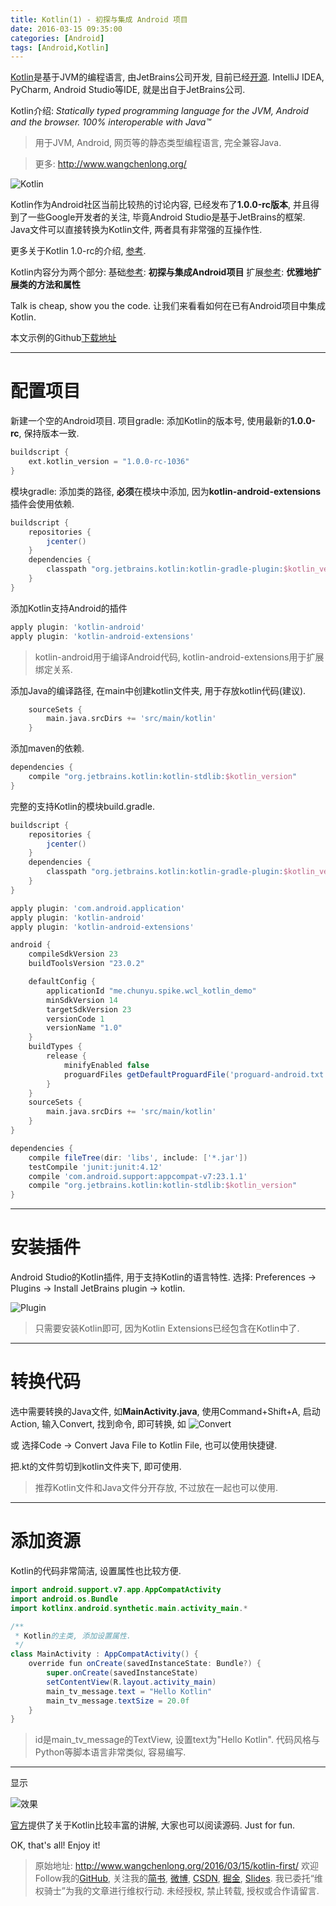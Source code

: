 ```yaml
---
title: Kotlin(1) - 初探与集成 Android 项目
date: 2016-03-15 09:35:00
categories: [Android]
tags: [Android,Kotlin]
---
```


[Kotlin](https://kotlinlang.org/)是基于JVM的编程语言, 由JetBrains公司开发, 目前已经[开源](https://github.com/JetBrains/kotlin). 
IntelliJ IDEA, PyCharm, Android Studio等IDE, 就是出自于JetBrains公司.

Kotlin介绍:
*Statically typed programming language for the JVM, Android and the browser. 100% interoperable with Java™*
> 用于JVM, Android, 网页等的静态类型编程语言, 完全兼容Java.

<!-- more -->
> 更多: http://www.wangchenlong.org/

![Kotlin](kotlin-first/kotlin-logo.png)

Kotlin作为Android社区当前比较热的讨论内容, 已经发布了**1.0.0-rc版本**, 并且得到了一些Google开发者的关注, 毕竟Android Studio是基于JetBrains的框架. Java文件可以直接转换为Kotlin文件,  两者具有非常强的互操作性. 

更多关于Kotlin 1.0-rc的介绍, [参考](http://blog.jetbrains.com/kotlin/2016/02/kotlin-1-0-released-pragmatic-language-for-jvm-and-android/).

Kotlin内容分为两个部分:
基础[参考](http://www.wangchenlong.org/2016/03/15/kotlin-first/): **初探与集成Android项目**
扩展[参考](http://www.wangchenlong.org/2016/03/15/kotlin-extends-point/): **优雅地扩展类的方法和属性**

Talk is cheap, show you the code. 让我们来看看如何在已有Android项目中集成Kotlin.

本文示例的Github[下载地址](https://github.com/SpikeKing/wcl-kotlin-demo)

---
# 配置项目

新建一个空的Android项目. 
项目gradle: 
添加Kotlin的版本号, 使用最新的**1.0.0-rc**, 保持版本一致.
```gradle
buildscript {
    ext.kotlin_version = "1.0.0-rc-1036"
}
```

模块gradle: 
添加类的路径, **必须**在模块中添加, 因为**kotlin-android-extensions**插件会使用依赖.
```gradle 
buildscript {
    repositories {
        jcenter()
    }
    dependencies {
        classpath "org.jetbrains.kotlin:kotlin-gradle-plugin:$kotlin_version"
    }
}
```

添加Kotlin支持Android的插件
```gradle
apply plugin: 'kotlin-android'
apply plugin: 'kotlin-android-extensions'
```
> kotlin-android用于编译Android代码, kotlin-android-extensions用于扩展绑定关系.

添加Java的编译路径, 在main中创建kotlin文件夹, 用于存放kotlin代码(建议).
```gradle
    sourceSets {
        main.java.srcDirs += 'src/main/kotlin'
    }
```

添加maven的依赖.
```gradle
dependencies {
    compile "org.jetbrains.kotlin:kotlin-stdlib:$kotlin_version"
}
```

完整的支持Kotlin的模块build.gradle.
```gradle
buildscript {
    repositories {
        jcenter()
    }
    dependencies {
        classpath "org.jetbrains.kotlin:kotlin-gradle-plugin:$kotlin_version"
    }
}

apply plugin: 'com.android.application'
apply plugin: 'kotlin-android'
apply plugin: 'kotlin-android-extensions'

android {
    compileSdkVersion 23
    buildToolsVersion "23.0.2"

    defaultConfig {
        applicationId "me.chunyu.spike.wcl_kotlin_demo"
        minSdkVersion 14
        targetSdkVersion 23
        versionCode 1
        versionName "1.0"
    }
    buildTypes {
        release {
            minifyEnabled false
            proguardFiles getDefaultProguardFile('proguard-android.txt'), 'proguard-rules.pro'
        }
    }
    sourceSets {
        main.java.srcDirs += 'src/main/kotlin'
    }
}

dependencies {
    compile fileTree(dir: 'libs', include: ['*.jar'])
    testCompile 'junit:junit:4.12'
    compile 'com.android.support:appcompat-v7:23.1.1'
    compile "org.jetbrains.kotlin:kotlin-stdlib:$kotlin_version"
}
```

---

# 安装插件
Android Studio的Kotlin插件, 用于支持Kotlin的语言特性.
选择: Preferences -> Plugins -> Install JetBrains plugin -> kotlin.

![Plugin](kotlin-first/kotlin-plugin.png)

> 只需要安装Kotlin即可, 因为Kotlin Extensions已经包含在Kotlin中了.

---

# 转换代码

选中需要转换的Java文件, 如**MainActivity.java**,
使用Command+Shift+A, 启动Action, 输入Convert, 找到命令, 即可转换, 如
![Convert](kotlin-first/kotlin-convert.png)

或
选择Code -> Convert Java File to Kotlin File, 也可以使用快捷键.

把.kt的文件剪切到kotlin文件夹下, 即可使用.

> 推荐Kotlin文件和Java文件分开存放, 不过放在一起也可以使用.

---

# 添加资源

Kotlin的代码非常简洁, 设置属性也比较方便.
``` java
import android.support.v7.app.AppCompatActivity
import android.os.Bundle
import kotlinx.android.synthetic.main.activity_main.*

/**
 * Kotlin的主类, 添加设置属性.
 */
class MainActivity : AppCompatActivity() {
    override fun onCreate(savedInstanceState: Bundle?) {
        super.onCreate(savedInstanceState)
        setContentView(R.layout.activity_main)
        main_tv_message.text = "Hello Kotlin"
        main_tv_message.textSize = 20.0f
    }
}
```

> id是main_tv_message的TextView, 设置text为"Hello Kotlin".
> 代码风格与Python等脚本语言非常类似, 容易编写.

---

显示

![效果](kotlin-first/kotlin-show.png)

[官方](https://kotlinlang.org/docs/tutorials/)提供了关于Kotlin比较丰富的讲解, 大家也可以阅读源码. Just for fun.

OK, that's all! Enjoy it!

> 原始地址: 
> http://www.wangchenlong.org/2016/03/15/kotlin-first/
> 欢迎Follow我的[GitHub](https://github.com/SpikeKing), 关注我的[简书](http://www.jianshu.com/users/e2b4dd6d3eb4/latest_articles), [微博](http://weibo.com/u/2852941392), [CSDN](http://blog.csdn.net/caroline_wendy), [掘金](http://gold.xitu.io/#/user/56de98c2f3609a005442ec58), [Slides](https://slides.com/spikeking). 
> 我已委托“维权骑士”为我的文章进行维权行动. 未经授权, 禁止转载, 授权或合作请留言.